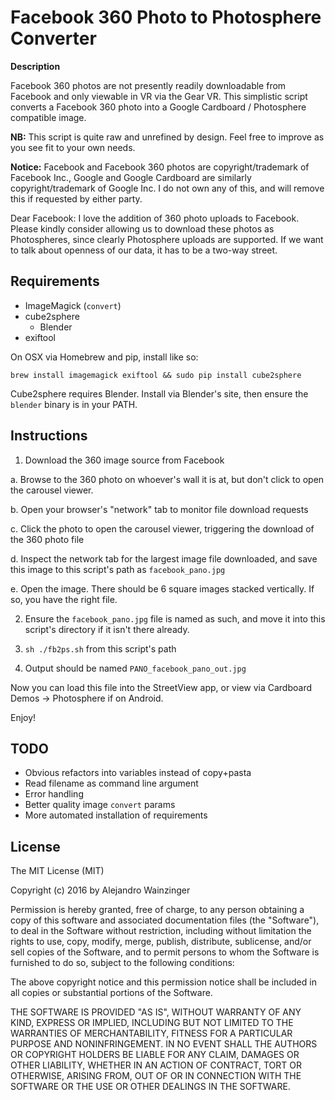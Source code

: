 Facebook 360 Photo to Photosphere Converter
===========================================

**Description**

Facebook 360 photos are not presently readily downloadable from Facebook and only viewable in VR via the Gear VR.
This simplistic script converts a Facebook 360 photo into a Google Cardboard / Photosphere compatible image.

**NB:** This script is quite raw and unrefined by design. Feel free to improve as you see fit to your own needs.

**Notice:** Facebook and Facebook 360 photos are copyright/trademark of Facebook Inc., Google and Google Cardboard are similarly copyright/trademark of Google Inc. I do not own any of this, and will remove this if requested by either party.

Dear Facebook: I love the addition of 360 photo uploads to Facebook. Please kindly consider allowing us to download these photos as Photospheres, since clearly Photosphere uploads are supported. If we want to talk about openness of our data, it has to be a two-way street.

## Requirements

* ImageMagick (`convert`)
* cube2sphere
  * Blender
* exiftool

On OSX via Homebrew and pip, install like so:

`brew install imagemagick exiftool && sudo pip install cube2sphere`

Cube2sphere requires Blender. Install via Blender's site, then ensure the `blender` binary is in your PATH.

## Instructions

1. Download the 360 image source from Facebook

  a. Browse to the 360 photo on whoever's wall it is at, but don't click to open the carousel viewer.

  b. Open your browser's "network" tab to monitor file download requests

  c. Click the photo to open the carousel viewer, triggering the download of the 360 photo file

  d. Inspect the network tab for the largest image file downloaded, and save this image to this script's path as `facebook_pano.jpg`

  e. Open the image. There should be 6 square images stacked vertically. If so, you have the right file.

2. Ensure the `facebook_pano.jpg` file is named as such, and move it into this script's directory if it isn't there already.

3. `sh ./fb2ps.sh` from this script's path

4. Output should be named `PANO_facebook_pano_out.jpg`

Now you can load this file into the StreetView app, or view via Cardboard Demos → Photosphere if on Android.

Enjoy!

## TODO

* Obvious refactors into variables instead of copy+pasta
* Read filename as command line argument
* Error handling
* Better quality image `convert` params
* More automated installation of requirements

## License

The MIT License (MIT)

Copyright (c) 2016 by Alejandro Wainzinger

Permission is hereby granted, free of charge, to any person obtaining a copy
of this software and associated documentation files (the "Software"), to deal
in the Software without restriction, including without limitation the rights
to use, copy, modify, merge, publish, distribute, sublicense, and/or sell
copies of the Software, and to permit persons to whom the Software is
furnished to do so, subject to the following conditions:

The above copyright notice and this permission notice shall be included in
all copies or substantial portions of the Software.

THE SOFTWARE IS PROVIDED "AS IS", WITHOUT WARRANTY OF ANY KIND, EXPRESS OR
IMPLIED, INCLUDING BUT NOT LIMITED TO THE WARRANTIES OF MERCHANTABILITY,
FITNESS FOR A PARTICULAR PURPOSE AND NONINFRINGEMENT. IN NO EVENT SHALL THE
AUTHORS OR COPYRIGHT HOLDERS BE LIABLE FOR ANY CLAIM, DAMAGES OR OTHER
LIABILITY, WHETHER IN AN ACTION OF CONTRACT, TORT OR OTHERWISE, ARISING FROM,
OUT OF OR IN CONNECTION WITH THE SOFTWARE OR THE USE OR OTHER DEALINGS IN
THE SOFTWARE.
